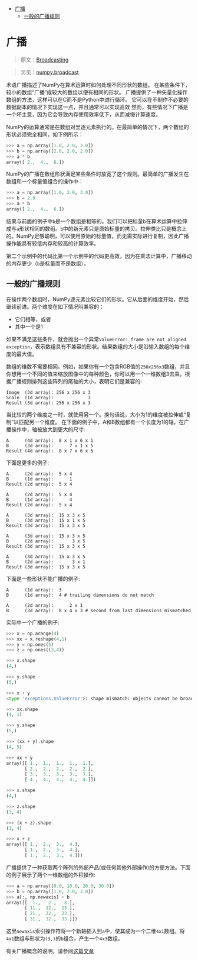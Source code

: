 
<!-- TOC -->

- [广播](#广播)
    - [一般的广播规则](#一般的广播规则)

<!-- /TOC -->


# 广播

> 原文：[Broadcasting](https://docs.scipy.org/doc/numpy/user/basics.broadcasting.html)

> 另见：[numpy.broadcast](https://docs.scipy.org/doc/numpy/reference/generated/numpy.broadcast.html#numpy.broadcast)

术语广播描述了NumPy在算术运算时如何处理不同形状的数组。 在某些条件下，较小的数组“广播”成较大的数组以便有相同的形状。 广播提供了一种矢量化操作数组的方法，这样可以在C而不是Python中进行循环。 它可以在不制作不必要的数据副本的情况下实现这一点，并且通常可以实现高效 然而，有些情况下广播是一个坏主意，因为它会导致内存使用效率低下，从而减慢计算速度。

NumPy的运算通常是在数组对里逐元素执行的。在最简单的情况下，两个数组的形状必须完全相同，如下例所示：

```python
>>> a = np.array([1.0, 2.0, 3.0])
>>> b = np.array([2.0, 2.0, 2.0])
>>> a * b
array([ 2.,  4.,  6.])
```

NumPy的广播在数组形状满足某些条件时放宽了这个规则。最简单的广播发生在数组和一个标量值组合的操作中：

```python
>>> a = np.array([1.0, 2.0, 3.0])
>>> b = 2.0
>>> a * b
array([ 2.,  4.,  6.])
```

结果与前面的例子中`b`是一个数组是相等的。我们可以把标量b在算术运算中拉伸成与`a`形状相同的数组。`b`中的新元素只是原始标量的拷贝。拉伸类比只是概念上的。NumPy足够聪明，可以使用原始的标量值，而无需实际进行复制，因此广播操作能具有较低内存和较高的计算效率。

第二个示例中的代码比第一个示例中的代码更高效，因为在乘法计算中，广播移动的内存更少（`b`是标量而不是数组）。

## 一般的广播规则

在操作两个数组时，NumPy逐元素比较它们的形状。它从后面的维度开始，然后继续前进。两个维度在如下情况叫兼容的：

* 它们相等，或者
* 其中一个是1
  
如果不满足这些条件，就会抛出一个异常`ValueError: frame are not aligned exception`，表示数组具有不兼容的形状。结果数组的大小是沿输入数组的每个维度的最大值。

数组的维数不需要相同。例如，如果你有一个包含RGB值的`256x256x3`数组，并且你想用一个不同的值来缩放图像中的每种颜色，你可以用一个一维数组3去乘。根据广播规则排列这些阵列的尾轴的大小，表明它们是兼容的:

```
Image  (3d array): 256 x 256 x 3
Scale  (1d array):             3
Result (3d array): 256 x 256 x 3
```

当比较的两个维度之一时，就使用另一个。换句话说，大小为1的维度被拉伸或“复制”以匹配另一个维度。
在下面的例子中，A和B数组都有一个长度为1的轴，在广播操作中，轴被放大到更大的尺寸:

```
A      (4d array):  8 x 1 x 6 x 1
B      (3d array):      7 x 1 x 5
Result (4d array):  8 x 7 x 6 x 5
```

下面是更多的例子:

```
A      (2d array):  5 x 4
B      (1d array):      1
Result (2d array):  5 x 4

A      (2d array):  5 x 4
B      (1d array):      4
Result (2d array):  5 x 4

A      (3d array):  15 x 3 x 5
B      (3d array):  15 x 1 x 5
Result (3d array):  15 x 3 x 5

A      (3d array):  15 x 3 x 5
B      (2d array):       3 x 5
Result (3d array):  15 x 3 x 5

A      (3d array):  15 x 3 x 5
B      (2d array):       3 x 1
Result (3d array):  15 x 3 x 5
```

下面是一些形状不能广播的例子:

```
A      (1d array):  3
B      (1d array):  4 # trailing dimensions do not match

A      (2d array):      2 x 1
B      (3d array):  8 x 4 x 3 # second from last dimensions mismatched
```

实际中一个广播的例子:

```python
>>> x = np.arange(4)
>>> xx = x.reshape(4,1)
>>> y = np.ones(5)
>>> z = np.ones((3,4))

>>> x.shape
(4,)

>>> y.shape
(5,)

>>> x + y
<type 'exceptions.ValueError'>: shape mismatch: objects cannot be broadcast to a single shape

>>> xx.shape
(4, 1)

>>> y.shape
(5,)

>>> (xx + y).shape
(4, 5)

>>> xx + y
array([[ 1.,  1.,  1.,  1.,  1.],
       [ 2.,  2.,  2.,  2.,  2.],
       [ 3.,  3.,  3.,  3.,  3.],
       [ 4.,  4.,  4.,  4.,  4.]])

>>> x.shape
(4,)

>>> z.shape
(3, 4)

>>> (x + z).shape
(3, 4)

>>> x + z
array([[ 1.,  2.,  3.,  4.],
       [ 1.,  2.,  3.,  4.],
       [ 1.,  2.,  3.,  4.]])
```

广播提供了一种获取两个阵列的外部产品(或任何其他外部操作)的方便方法。下面的例子展示了两个一维数组的外积操作:

```python
>>> a = np.array([0.0, 10.0, 20.0, 30.0])
>>> b = np.array([1.0, 2.0, 3.0])
>>> a[:, np.newaxis] + b
array([[  1.,   2.,   3.],
       [ 11.,  12.,  13.],
       [ 21.,  22.,  23.],
       [ 31.,  32.,  33.]])
```

这里``newaxis``索引操作符将一个新轴插入到``a``中，使其成为一个二维``4x1``数组。将``4x1``数组与形状为``(3,)``的``b``组合，产生一个``4x3``数组。

有关广播概念的说明，请参阅[这篇文章](http://wiki.scipy.org/EricsBroadcastingDoc)